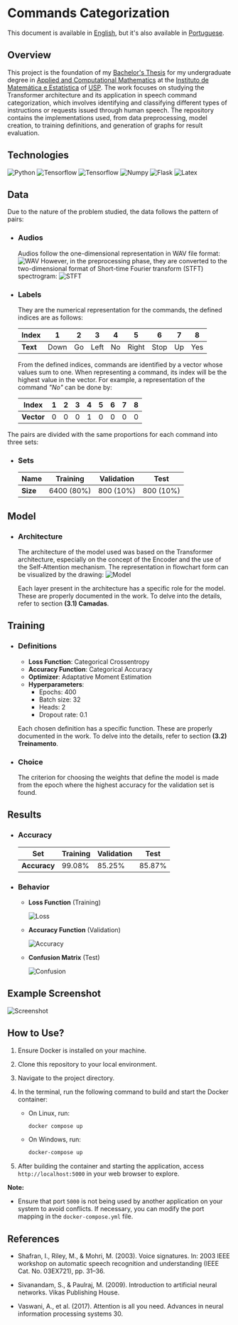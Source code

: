 # Commands Categorization

This document is available in [English](https://github.com/lucsalm/commands-categorization/blob/main/README.md), but it's also available in [Portuguese](https://github.com/lucsalm/commands-categorization/blob/main/README-pt-BR.md).

## Overview

This project is the foundation of my [Bachelor's Thesis](https://github.com/lucsalm/commands-categorization/blob/main/TCC.pdf) for my undergraduate degree in [Applied and Computational Mathematics](https://www.ime.usp.br/bmac/) at the [Instituto de Matemática e Estatística](https://www.ime.usp.br) of [USP](https://www5.usp.br).
The work focuses on studying the Transformer architecture and its application in speech command categorization, which involves identifying and classifying different types of instructions or requests issued through human speech. The repository contains the implementations used, from data preprocessing, model creation, to training definitions, and generation of graphs for result evaluation.

## Technologies

![Python](https://img.shields.io/badge/Python-3776AB.svg?style=for-the-badge&logo=Python&logoColor=white)
![Tensorflow](https://img.shields.io/badge/TensorFlow-FF6F00.svg?style=for-the-badge&logo=TensorFlow&logoColor=white)
![Tensorflow](https://img.shields.io/badge/Keras-D00000.svg?style=for-the-badge&logo=Keras&logoColor=white)
![Numpy](https://img.shields.io/badge/NumPy-013243.svg?style=for-the-badge&logo=NumPy&logoColor=white)
![Flask](https://img.shields.io/badge/Flask-000000.svg?style=for-the-badge&logo=Flask&logoColor=white)
![Latex](https://img.shields.io/badge/LaTeX-008080.svg?style=for-the-badge&logo=LaTeX&logoColor=white)

## Data

Due to the nature of the problem studied, the data follows the pattern of pairs:

- ### Audios
  Audios follow the one-dimensional representation in WAV file format:
  ![WAV](https://raw.githubusercontent.com/lucsalm/commands-categorization/main/app/files/documentation/wav_all.png)
  However, in the preprocessing phase, they are converted to the two-dimensional format of Short-time Fourier transform (STFT) spectrogram:
  ![STFT](https://raw.githubusercontent.com/lucsalm/commands-categorization/main/app/files/documentation/spec_all.png)

- ### Labels
  They are the numerical representation for the commands, the defined indices are as follows:

  | **Index** | 1    | 2  | 3    | 4  | 5     | 6    | 7  | 8   |
  |------------|------|----|------|----|-------|------|----|-----|
  | **Text**  | Down | Go | Left | No | Right | Stop | Up | Yes |

  From the defined indices, commands are identified by a vector whose values sum to one. When representing a command, its index will be the highest value in the vector. For example, a representation of the command *"No"* can be done by:

  | **Index** | 1 | 2 | 3 | 4 | 5 | 6 | 7 | 8 |
  |------------|---|---|---|---|---|---|---|---|
  | **Vector**  | 0 | 0 | 0 | 1 | 0 | 0 | 0 | 0 |

The pairs are divided with the same proportions for each command into three sets:

- ### Sets
  | **Name**    | Training | Validation  | Test     |
  |-------------|-------------|------------|-----------|
  | **Size** | 6400 (80%)  | 800 (10%)  | 800 (10%) |

## Model

- ### Architecture
  The architecture of the model used was based on the Transformer architecture, especially on the concept of the Encoder and the use of the Self-Attention mechanism. The representation in flowchart form can be visualized by the drawing:
  ![Model](https://raw.githubusercontent.com/lucsalm/commands-categirization/main/app/files/documentation/model.jpg)

  Each layer present in the architecture has a specific role for the model. These are properly documented in the work. To delve into the details, refer to section **(3.1) Camadas**.

## Training

- ### Definitions

    - **Loss Function**: Categorical Crossentropy
    - **Accuracy Function**: Categorical Accuracy
    - **Optimizer**: Adaptative Moment Estimation
    - **Hyperparameters**:
        - Epochs: 400
        - Batch size: 32
        - Heads: 2
        - Dropout rate: 0.1

  Each chosen definition has a specific function. These are properly documented in the work. To delve into the details, refer to section **(3.2) Treinamento**.

- ### Choice
  The criterion for choosing the weights that define the model is made from the epoch where the highest accuracy for the validation set is found.

## Results

- ### Accuracy
  | Set     | Training | Validation | Test  |
  |--------------|-------------|-----------|--------|
  | **Accuracy** | 99.08%      | 85.25%    | 85.87% | 

- ### Behavior
  - **Loss Function** (Training) 
  
      ![Loss](https://raw.githubusercontent.com/lucsalm/commands-categorization/main/app/files/documentation/train_loss.png)

  - **Accuracy Function** (Validation)
  
      ![Accuracy](https://raw.githubusercontent.com/lucsalm/commands-categorization/main/app/files/documentation/validation_accuracy.png)
  
  - **Confusion Matrix** (Test)
  
      ![Confusion](https://raw.githubusercontent.com/lucsalm/commands-categorization/main/app/files/documentation/confusion-teste.png)

## Example Screenshot

![Screenshot](https://raw.githubusercontent.com/lucsalm/commands-categorization/main/app/files/documentation/screenshot.png)

## How to Use?
1. Ensure Docker is installed on your machine.
2. Clone this repository to your local environment.
3. Navigate to the project directory.
4. In the terminal, run the following command to build and start the Docker container:
    - On Linux, run:
        ```bash
        docker compose up
        ```

    - On Windows, run:
        ```bash
        docker-compose up
        ```

5. After building the container and starting the application, access `http://localhost:5000` in your web browser to explore.

**Note:** 
- Ensure that port `5000` is not being used by another application on your system to avoid conflicts. If necessary, you can modify the port mapping in the `docker-compose.yml` file.

## References
- Shafran, I., Riley, M., & Mohri, M. (2003). Voice signatures. In: 2003 IEEE workshop on automatic speech recognition and understanding (IEEE Cat. No. 03EX721), pp. 31–36.


- Sivanandam, S., & Paulraj, M. (2009). Introduction to artificial neural networks. Vikas Publishing House.


- Vaswani, A., et al. (2017). Attention is all you need. Advances in neural information processing systems 30.

